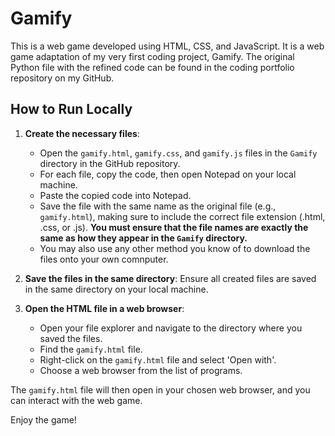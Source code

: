 # Gamify

This is a web game developed using HTML, CSS, and JavaScript. It is a web game adaptation of my very first coding project, Gamify. The original Python file with the refined code can be found in the coding portfolio repository on my GitHub.

## How to Run Locally

1. **Create the necessary files**:
    - Open the `gamify.html`, `gamify.css`, and `gamify.js` files in the `Gamify` directory in the GitHub repository.
    - For each file, copy the code, then open Notepad on your local machine.
    - Paste the copied code into Notepad.
    - Save the file with the same name as the original file (e.g., `gamify.html`), making sure to include the correct file extension (.html, .css, or .js). **You must ensure that the file names are exactly the same as how they appear in the `Gamify` directory.**
    - You may also use any other method you know of to download the files onto your own comnputer.

2. **Save the files in the same directory**: Ensure all created files are saved in the same directory on your local machine.

3. **Open the HTML file in a web browser**:
    - Open your file explorer and navigate to the directory where you saved the files.
    - Find the `gamify.html` file.
    - Right-click on the `gamify.html` file and select 'Open with'.
    - Choose a web browser from the list of programs.

The `gamify.html` file will then open in your chosen web browser, and you can interact with the web game.

Enjoy the game!
